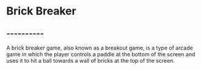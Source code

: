 # Brick Breaker
## ----------
A brick breaker game, also known as a breakout game, is a type of arcade game in which the player controls a paddle at the bottom of the screen and uses it to hit a ball towards a wall of bricks at the top of the screen.
